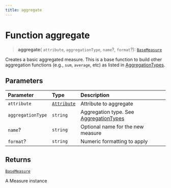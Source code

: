 ```yaml
---
title: aggregate
---
```


# Function aggregate

> **aggregate**(
  `attribute`,
  `aggregationType`,
  `name`?,
  `format`?): [`BaseMeasure`](../../../interfaces/interface.BaseMeasure.md)

Creates a basic aggregated measure.
This is a base function to build other aggregation functions (e.g., `sum`, `average`, etc)
as listed in [AggregationTypes](../../../variables/variable.AggregationTypes.md).

## Parameters

| Parameter | Type | Description |
| :------ | :------ | :------ |
| `attribute` | [`Attribute`](../../../interfaces/interface.Attribute.md) | Attribute to aggregate |
| `aggregationType` | `string` | Aggregation type. See [AggregationTypes](../../../variables/variable.AggregationTypes.md) |
| `name`? | `string` | Optional name for the new measure |
| `format`? | `string` | Numeric formatting to apply |

## Returns

[`BaseMeasure`](../../../interfaces/interface.BaseMeasure.md)

A Measure instance
